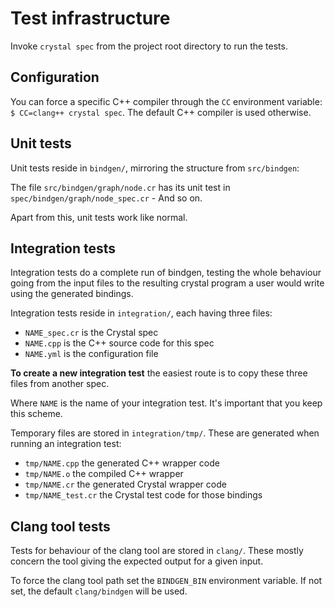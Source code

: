 # Test infrastructure

Invoke `crystal spec` from the project root directory to run the tests.

## Configuration

You can force a specific C++ compiler through the `CC` environment variable:
`$ CC=clang++ crystal spec`.  The default C++ compiler is used otherwise.

## Unit tests

Unit tests reside in `bindgen/`, mirroring the structure from `src/bindgen`:

The file `src/bindgen/graph/node.cr` has its unit test in
`spec/bindgen/graph/node_spec.cr` - And so on.

Apart from this, unit tests work like normal.

## Integration tests

Integration tests do a complete run of bindgen, testing the whole behaviour
going from the input files to the resulting crystal program a user would write
using the generated bindings.

Integration tests reside in `integration/`, each having three files:

* `NAME_spec.cr` is the Crystal spec
* `NAME.cpp` is the C++ source code for this spec
* `NAME.yml` is the configuration file

**To create a new integration test** the easiest route is to copy these three
files from another spec.

Where `NAME` is the name of your integration test.  It's important that you keep
this scheme.

Temporary files are stored in `integration/tmp/`.  These are generated when
running an integration test:

* `tmp/NAME.cpp` the generated C++ wrapper code
* `tmp/NAME.o` the compiled C++ wrapper
* `tmp/NAME.cr` the generated Crystal wrapper code
* `tmp/NAME_test.cr` the Crystal test code for those bindings

## Clang tool tests

Tests for behaviour of the clang tool are stored in `clang/`.  These mostly
concern the tool giving the expected output for a given input.

To force the clang tool path set the `BINDGEN_BIN` environment variable.
If not set, the default `clang/bindgen` will be used.
